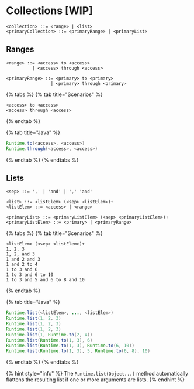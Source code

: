# Collections \[WIP\]

```markup
<collection> ::= <range> | <list>
<primaryCollection> ::= <primaryRange> | <primaryList>
```

## Ranges

```markup
<range> ::= <access> to <access>
          | <access> through <access>
          
<primaryRange> ::= <primary> to <primary>
                 | <primary> through <primary> 
```

{% tabs %}
{% tab title="Scenarios" %}
```markup
<access> to <access>
<access> through <access>
```
{% endtab %}

{% tab title="Java" %}
```java
Runtime.to(<access>, <access>)
Runtime.through(<access>, <access>)
```
{% endtab %}
{% endtabs %}

## Lists

```markup
<sep> ::= ',' | 'and' | ',' 'and'

<list> ::= <listElem> (<sep> <listElem>)+
<listElem> ::= <access> | <range>

<primaryList> ::= <primaryListElem> (<sep> <primaryListElem>)+
<primaryListElem> ::= <primary> | <primaryRange>
```

{% tabs %}
{% tab title="Scenarios" %}
```markup
<listElem> (<sep> <listElem>)+
1, 2, 3
1, 2, and 3
1 and 2 and 3
1 and 2 to 4
1 to 3 and 6
1 to 3 and 6 to 10
1 to 3 and 5 and 6 to 8 and 10
```
{% endtab %}

{% tab title="Java" %}
```java
Runtime.list(<listElem>, ..., <listElem>)
Runtime.list(1, 2, 3)
Runtime.list(1, 2, 3)
Runtime.list(1, 2, 3)
Runtime.list(1, Runtime.to(2, 4))
Runtime.list(Runtime.to(1, 3), 6)
Runtime.list(Runtime.to(1, 3), Runtime.to(6, 10))
Runtime.list(Runtime.to(1, 3), 5, Runtime.to(6, 8), 10)
```
{% endtab %}
{% endtabs %}

{% hint style="info" %}
The `Runtime.list(Object...)` method automatically flattens the resulting list if one or more arguments are lists.
{% endhint %}

